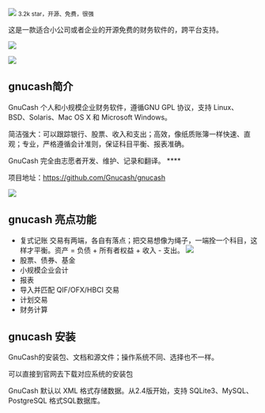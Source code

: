<img src="/assets/image/240731-gnucash-1.png">
<small>3.2k star，开源、免费，很强</small>

这是一款适合小公司或者企业的开源免费的财务软件的，跨平台支持。

![](/assets/image/240731-gnucash.png)

![](/assets/image/240731-gnucash-1.png)

## gnucash简介

GnuCash 个人和小规模企业财务软件，遵循GNU GPL 协议，支持 Linux、BSD、Solaris、Mac OS X 和 Microsoft Windows。

简洁强大：可以跟踪银行、股票、收入和支出；高效，像纸质账簿一样快速、直观；专业，严格遵循会计准则，保证科目平衡、报表准确。

GnuCash 完全由志愿者开发、维护、记录和翻译。 ****

项目地址：https://github.com/Gnucash/gnucash

![](/assets/image/240731-gnucash-3.png)

## gnucash 亮点功能

- 复式记账 交易有两端，各自有落点；把交易想像为绳子，一端拴一个科目，这样才平衡。资产 = 负债 + 所有者权益 + 收入 - 支出。
![](/assets/image/240731-gnucash-2.png)
- 股票、债券、基金
- 小规模企业会计
- 报表
- 导入并匹配 QIF/OFX/HBCI 交易
- 计划交易
- 财务计算

## gnucash 安装

GnuCash的安装包、文档和源文件；操作系统不同、选择也不一样。

可以直接到官网去下载对应系统的安装包

GnuCash 默认以 XML 格式存储数据。从2.4版开始，支持 SQLite3、MySQL、PostgreSQL 格式SQL数据库。


